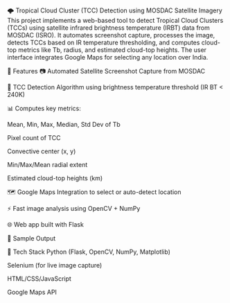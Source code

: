 🌩️ Tropical Cloud Cluster (TCC) Detection using MOSDAC Satellite Imagery
This project implements a web-based tool to detect Tropical Cloud Clusters (TCCs) using satellite infrared brightness temperature (IRBT) data from MOSDAC (ISRO). It automates screenshot capture, processes the image, detects TCCs based on IR temperature thresholding, and computes cloud-top metrics like Tb, radius, and estimated cloud-top heights. The user interface integrates Google Maps for selecting any location over India.

🚀 Features
📷 Automated Satellite Screenshot Capture from MOSDAC

🧠 TCC Detection Algorithm using brightness temperature threshold (IR BT < 240K)

📊 Computes key metrics:

Mean, Min, Max, Median, Std Dev of Tb

Pixel count of TCC

Convective center (x, y)

Min/Max/Mean radial extent

Estimated cloud-top heights (km)

🗺️ Google Maps Integration to select or auto-detect location

⚡️ Fast image analysis using OpenCV + NumPy

🌐 Web app built with Flask

📸 Sample Output

🧰 Tech Stack
Python (Flask, OpenCV, NumPy, Matplotlib)

Selenium (for live image capture)

HTML/CSS/JavaScript

Google Maps API


